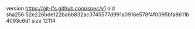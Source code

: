 version https://git-lfs.github.com/spec/v1
oid sha256:52e226bde122ba6b832ac3745577d991a0916e578f4f0095bfa8611b4093c6df
size 12114
